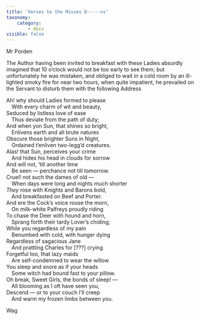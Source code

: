 ```yaml
---
title: 'Verses to the Misses D-----ns'
taxonomy:
    category:
        - docs
visible: false
---
```


<div class="author">Mr Porden</div>

The Author having been invited to breakfast with these Ladies absurdly imagined that 10 o’clock would not be too early to see them; but unfortunately he was mistaken, and obliged to wait in a cold room by an ill-lighted smoky fire for near two hours, when quite impatient, he prevailed on the Servant to disturb them with the following Address  
  
Ah! why should Ladies formed to please  
&emsp;With every charm of wit and beauty,  
Seduced by listless love of ease  
&emsp;Thus deviate from the path of duty;  
And when yon Sun, that shines so bright,  
&emsp;Enlivens earth and all brute natures  
Obscure those brighter Suns in Night,  
&emsp;Ordained t’enliven two-legg’d creatures.  
Alas! that Sun, perceives your crime  
&emsp;And hides his head in clouds for sorrow  
And will not, ‘till another time  
&emsp;Be seen — perchance not till tomorrow.  
Cruel! not such the dames of old —  
&emsp;When days were long and nights much shorter  
*They* rose with Knights and Barons bold,  
&emsp;And breakfasted on Beef and Porter.  
And ere the Cock’s voice rouse the morn,  
&emsp;On milk-white Palfreys proudly riding  
To chase the Deer with hound and horn,  
&emsp;Sprang forth their tardy Lover’s chiding;  
While you regardless of my pain  
&emsp;Benumbed with cold, with hunger dying  
Regardless of sagacious Jane  
&emsp;And prattling Charles for <span data-tippy="Illegible" class="red">[???]</span> crying  
Forgetful too, that lazy maids  
&emsp;Are self-condemned to wear the willow  
You sleep and snore as if your heads  
&emsp;Some witch had bound fast to your pillow.  
Oh break, Sweet Girls, the bonds of sleep! —  
&emsp;All blooming as I oft have seen you,  
Descend — or to your couch I’ll creep  
&emsp;And warm my frozen limbs between you.  

Wag